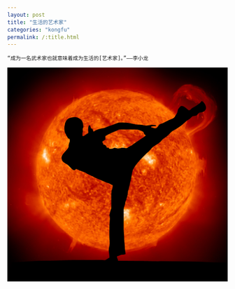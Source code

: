 ```yaml
---
layout: post
title: "生活的艺术家"
categories: "kongfu"
permalink: /:title.html
---
```

	“成为一名武术家也就意味着成为生活的[艺术家]。”——李小龙

![alt text](/images/bruce-lee.jpg "Bruce Lee")


